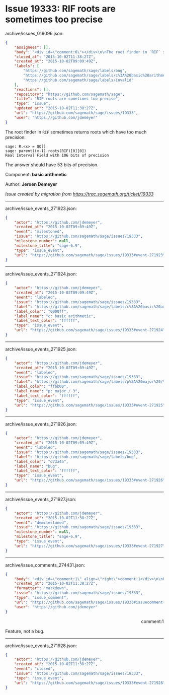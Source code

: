 # Issue 19333: RIF roots are sometimes too precise

archive/issues_019096.json:
```json
{
    "assignees": [],
    "body": "<div id=\"comment:0\"></div>\n\nThe root finder in `RIF` sometimes returns roots which have too much precision:\n\n```\nsage: R.<x> = QQ[]\nsage: parent((x-1).roots(RIF)[0][0])\nReal Interval Field with 106 bits of precision\n```\nThe answer should have 53 bits of precision.\n\nComponent: **basic arithmetic**\n\nAuthor: **Jeroen Demeyer**\n\n_Issue created by migration from https://trac.sagemath.org/ticket/19333_\n\n",
    "closed_at": "2015-10-02T11:38:27Z",
    "created_at": "2015-10-02T09:09:49Z",
    "labels": [
        "https://github.com/sagemath/sage/labels/bug",
        "https://github.com/sagemath/sage/labels/c%3A%20basic%20arithmetic",
        "https://github.com/sagemath/sage/labels/invalid"
    ],
    "reactions": [],
    "repository": "https://github.com/sagemath/sage",
    "title": "RIF roots are sometimes too precise",
    "type": "issue",
    "updated_at": "2015-10-02T11:38:27Z",
    "url": "https://github.com/sagemath/sage/issues/19333",
    "user": "https://github.com/jdemeyer"
}
```
<div id="comment:0"></div>

The root finder in `RIF` sometimes returns roots which have too much precision:

```
sage: R.<x> = QQ[]
sage: parent((x-1).roots(RIF)[0][0])
Real Interval Field with 106 bits of precision
```
The answer should have 53 bits of precision.

Component: **basic arithmetic**

Author: **Jeroen Demeyer**

_Issue created by migration from https://trac.sagemath.org/ticket/19333_





---

archive/issue_events_271923.json:
```json
{
    "actor": "https://github.com/jdemeyer",
    "created_at": "2015-10-02T09:09:49Z",
    "event": "milestoned",
    "issue": "https://github.com/sagemath/sage/issues/19333",
    "milestone_number": null,
    "milestone_title": "sage-6.9",
    "type": "issue_event",
    "url": "https://github.com/sagemath/sage/issues/19333#event-271923"
}
```



---

archive/issue_events_271924.json:
```json
{
    "actor": "https://github.com/jdemeyer",
    "created_at": "2015-10-02T09:09:49Z",
    "event": "labeled",
    "issue": "https://github.com/sagemath/sage/issues/19333",
    "label": "https://github.com/sagemath/sage/labels/c%3A%20basic%20arithmetic",
    "label_color": "0000ff",
    "label_name": "c: basic arithmetic",
    "label_text_color": "ffffff",
    "type": "issue_event",
    "url": "https://github.com/sagemath/sage/issues/19333#event-271924"
}
```



---

archive/issue_events_271925.json:
```json
{
    "actor": "https://github.com/jdemeyer",
    "created_at": "2015-10-02T09:09:49Z",
    "event": "labeled",
    "issue": "https://github.com/sagemath/sage/issues/19333",
    "label": "https://github.com/sagemath/sage/labels/p%3A%20major%20/%203",
    "label_color": "ffbb00",
    "label_name": "p: major / 3",
    "label_text_color": "ffffff",
    "type": "issue_event",
    "url": "https://github.com/sagemath/sage/issues/19333#event-271925"
}
```



---

archive/issue_events_271926.json:
```json
{
    "actor": "https://github.com/jdemeyer",
    "created_at": "2015-10-02T09:09:49Z",
    "event": "labeled",
    "issue": "https://github.com/sagemath/sage/issues/19333",
    "label": "https://github.com/sagemath/sage/labels/bug",
    "label_color": "d73a4a",
    "label_name": "bug",
    "label_text_color": "ffffff",
    "type": "issue_event",
    "url": "https://github.com/sagemath/sage/issues/19333#event-271926"
}
```



---

archive/issue_events_271927.json:
```json
{
    "actor": "https://github.com/jdemeyer",
    "created_at": "2015-10-02T11:38:27Z",
    "event": "demilestoned",
    "issue": "https://github.com/sagemath/sage/issues/19333",
    "milestone_number": null,
    "milestone_title": "sage-6.9",
    "type": "issue_event",
    "url": "https://github.com/sagemath/sage/issues/19333#event-271927"
}
```



---

archive/issue_comments_274431.json:
```json
{
    "body": "<div id=\"comment:1\" align=\"right\">comment:1</div>\n\nFeature, not a bug.",
    "created_at": "2015-10-02T11:38:27Z",
    "formatter": "markdown",
    "issue": "https://github.com/sagemath/sage/issues/19333",
    "type": "issue_comment",
    "url": "https://github.com/sagemath/sage/issues/19333#issuecomment-274431",
    "user": "https://github.com/jdemeyer"
}
```

<div id="comment:1" align="right">comment:1</div>

Feature, not a bug.



---

archive/issue_events_271928.json:
```json
{
    "actor": "https://github.com/jdemeyer",
    "created_at": "2015-10-02T11:38:27Z",
    "event": "closed",
    "issue": "https://github.com/sagemath/sage/issues/19333",
    "type": "issue_event",
    "url": "https://github.com/sagemath/sage/issues/19333#event-271928"
}
```
